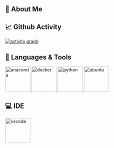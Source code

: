 <link rel="stylesheet" type='text/css' href="https://cdn.jsdelivr.net/gh/devicons/devicon@latest/devicon.min.css" />

## 👋 About Me


          
<!--
**CharlesKeeling65/CharlesKeeling65** is a ✨ _special_ ✨ repository because its `README.md` (this file) appears on your GitHub profile.

Here are some ideas to get you started:

- 🔭 I’m currently working on ...
- 🌱 I’m currently learning ...
- 👯 I’m looking to collaborate on ...
- 🤔 I’m looking for help with ...
- 💬 Ask me about ...
- 📫 How to reach me: ...
- 😄 Pronouns: ...
- ⚡ Fun fact: ...
-->
## 📈 Github Activity
[![activity graph](https://github-readme-activity-graph.vercel.app/graph?username=CharlesKeeling65&theme=merko&custom_title=CharlesKeeling65%20Activity&hide_border=true&point=FFFFFF&days=50)](https://github.com/CharlesKeeling65)

## 👾 Languages & Tools

<p align="left">
<!-- ********** A ********** -->
          <a href="https://www.anaconda.com/" target="_blank"><img src="https://cdn.jsdelivr.net/gh/devicons/devicon@latest/icons/anaconda/anaconda-original-wordmark.svg" alt="anaconda" height="80"/> </a>
<!-- ********** B ********** -->
<!-- ********** C ********** -->
<!-- ********** D ********** -->
          <a href="https://www.docker.com/" target="_blank"><img src="https://cdn.jsdelivr.net/gh/devicons/devicon@latest/icons/docker/docker-original-wordmark.svg" alt="docker" height="80"/> </a>
<!-- ********** E ********** -->
<!-- ********** F ********** -->
<!-- ********** G ********** -->
<!-- ********** H ********** -->
<!-- ********** I ********** -->
<!-- ********** J ********** -->
<!-- ********** K ********** -->
<!-- ********** L ********** -->
<!-- ********** M ********** -->
<!-- ********** N ********** -->
<!-- ********** O ********** -->
<!-- ********** P ********** -->
          <a href="https://www.python.org/" target="_blank"><img src="https://www.vectorlogo.zone/logos/python/python-vertical.svg" alt="python" height="80"/> </a>
<!-- ********** Q ********** -->
<!-- ********** R ********** -->
<!-- ********** S ********** -->
<!-- ********** T ********** -->
<!-- ********** U ********** -->
          <a href="https://ubuntu.com/" target="_blank"><img src="https://www.vectorlogo.zone/logos/ubuntu/ubuntu-ar21.svg" alt="ubuntu" height="80"/> </a>
<!-- ********** V ********** -->
<!-- ********** W ********** -->
<!-- ********** X ********** -->
<!-- ********** Y ********** -->
<!-- ********** Z ********** -->
</p>

## 💻 IDE
<p align="left">
<a href="https://code.visualstudio.com/" target="_blank"> <img src="https://cdn.jsdelivr.net/gh/devicons/devicon@latest/icons/vscode/vscode-original.svg" alt="vscode" height="80"/> </a>
</p>

          
          
          
